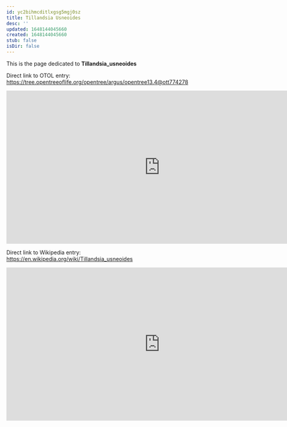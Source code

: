 ```yaml
---
id: yc2bihmcditlxgsg5mgj0sz
title: Tillandsia Usneoides
desc: ''
updated: 1648144045660
created: 1648144045660
stub: false
isDir: false
---
```

This is the page dedicated to **Tillandsia_usneoides**


Direct link to OTOL entry: https://tree.opentreeoflife.org/opentree/argus/opentree13.4@ott774278



<html>
    <body>
    <iframe src="https://tree.opentreeoflife.org/opentree/argus/opentree13.4@ott774278"
    width="800" height="400" frameborder="0" allowfullscreen> </iframe>
    </body>
</html>
    


Direct link to Wikipedia entry: https://en.wikipedia.org/wiki/Tillandsia_usneoides



<html>
    <body>
    <iframe src="https://en.wikipedia.org/wiki/Tillandsia_usneoides"
    width="800" height="400" frameborder="0" allowfullscreen> </iframe>
    </body>
</html>
    

